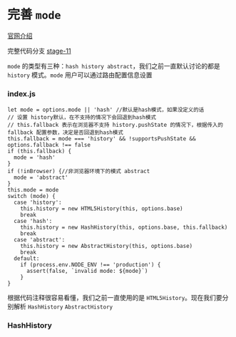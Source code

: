 # 完善 `mode`
[官网介绍](https://router.vuejs.org/zh/guide/essentials/history-mode.html)

完整代码分支 [stage-11](https://github.com/shengrongchun/parse-vue-router)

`mode` 的类型有三种：`hash history abstract`，我们之前一直默认讨论的都是 `history` 模式。`mode` 用户可以通过路由配置信息设置
### index.js
```js{14,17,20}
let mode = options.mode || 'hash' //默认是hash模式，如果没定义的话
// 设置 history默认，在不支持的情况下会回退到hash模式
// this.fallback 表示在浏览器不支持 history.pushState 的情况下，根据传入的 fallback 配置参数，决定是否回退到hash模式
this.fallback = mode === 'history' && !supportsPushState && options.fallback !== false
if (this.fallback) {
  mode = 'hash'
}
if (!inBrowser) {//非浏览器环境下的模式 abstract
  mode = 'abstract'
}
this.mode = mode
switch (mode) {
  case 'history':
    this.history = new HTML5History(this, options.base)
    break
  case 'hash':
    this.history = new HashHistory(this, options.base, this.fallback)
    break
  case 'abstract':
    this.history = new AbstractHistory(this, options.base)
    break
  default:
    if (process.env.NODE_ENV !== 'production') {
      assert(false, `invalid mode: ${mode}`)
    }
}
```
根据代码注释很容易看懂，我们之前一直使用的是 `HTML5History`。现在我们要分别解析 `HashHistory` `AbstractHistory`

### HashHistory
```js
```

